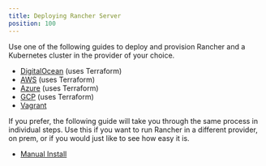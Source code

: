 ```yaml
---
title: Deploying Rancher Server
position: 100
---
```


Use one of the following guides to deploy and provision Rancher and a Kubernetes cluster in the provider of your choice.

- [DigitalOcean](./digital-ocean-qs) (uses Terraform)
- [AWS](./amazon-aws-qs) (uses Terraform)
- [Azure](./microsoft-azure-qs) (uses Terraform)
- [GCP](./google-gcp-qs) (uses Terraform)
- [Vagrant](./quickstart-vagrant)

If you prefer, the following guide will take you through the same process in individual steps. Use this if you want to run Rancher in a different provider, on prem, or if you would just like to see how easy it is.

- [Manual Install](./quickstart-manual-setup)
